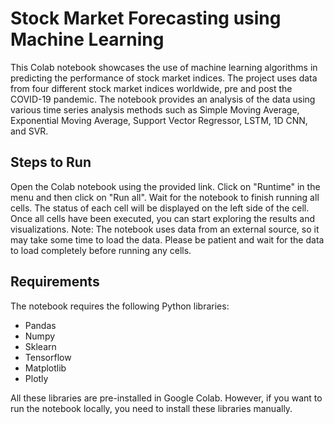 # Stock Market Forecasting using Machine Learning

This Colab notebook showcases the use of machine learning algorithms in predicting the performance of stock market indices. The project uses data from four different stock market indices worldwide, pre and post the COVID-19 pandemic. The notebook provides an analysis of the data using various time series analysis methods such as Simple Moving Average, Exponential Moving Average, Support Vector Regressor, LSTM, 1D CNN, and SVR.

## Steps to Run
Open the Colab notebook using the provided link.
Click on "Runtime" in the menu and then click on "Run all".
Wait for the notebook to finish running all cells. The status of each cell will be displayed on the left side of the cell.
Once all cells have been executed, you can start exploring the results and visualizations.
Note: The notebook uses data from an external source, so it may take some time to load the data. Please be patient and wait for the data to load completely before running any cells.

## Requirements
The notebook requires the following Python libraries:
<ul>
<li>Pandas
<li>Numpy
<li>Sklearn
<li>Tensorflow
<li>Matplotlib
<li>Plotly
</ul>
All these libraries are pre-installed in Google Colab. However, if you want to run the notebook locally, you need to install these libraries manually.
